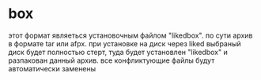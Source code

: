 # box
этот формат являеться установочным файлом "likedbox".
по сути архив в формате tar или afpx.
при установке на диск через liked выбраный диск будет полностью стерт, туда будет установлен "likedbox" и разпакован данный архив.
все конфликтующие файлы будут автоматически заменены